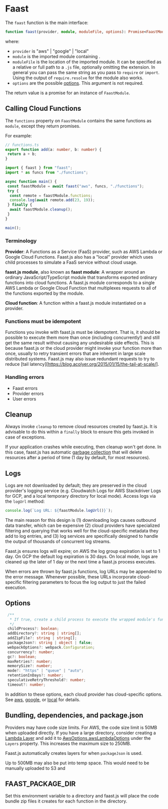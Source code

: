 # Faast

The `faast` function is the main interface:

```typescript
function faast(provider, module, moduleFile, options): Promise<FaastModule>;
```

where:

- `provider` is "aws" | "google" | "local"
- `module` is the imported module containing .
- `moduleFile` is the location of the imported module. It can be specified as a relative or full path to a `.js` file, optionally omitting the extension. In general you can pass the same string as you pass to `require` or `import`. Using the output of `require.resolve` for the module also works.
- `options` are the possible [options](#Options). This argument is not required.

The return value is a promise for an instance of `FaastModule`.

## Calling Cloud Functions

The `functions` property on `FaastModule` contains the same functions as `module`, except they return promises.

For example:

```typescript
// functions.ts
export function add(a: number, b: number) {
 return a + b;
}
```

```typescript
import { faast } from "faast";
import * as funcs from "./functions";

async function main() {
 const faastModule = await faast("aws", funcs, "./functions");
 try {
  const remote = faastModule.functions;
  console.log(await remote.add(23, 19));
 } finally {
  await faastModule.cleanup();
 }
}

main();
```

### Terminology

**Provider**: A Functions as a Service (FaaS) provider, such as AWS Lambda or
Google Cloud Functions. Faast.js also has a "local" provider which uses child
processes to simulate a FaaS service without cloud usage.

**faast.js module**, also known as **faast module**: A wrapper around an
ordinary JavaScript/TypeScript module that transforms exported ordinary
functions into cloud functions. A faast.js module corresponds to a single AWS
Lambda or Google Cloud Function that multiplexes requests to all of the
functions exported by the module.

**Cloud function**: A function within a faast.js module instantiated on a
provider.

### Functions must be idempotent

Functions you invoke with faast.js must be idempotent. That is, it should be possible to execute them more than once (including concurrently!) and still get the same result without causing any undesirable side effects. This is because faast.js or the cloud provider might invoke your function more than once, usually to retry transient errors that are inherent in large scale distributed systems. Faast.js may also issue redundant requests to try to reduce [tail latency][https://blog.acolyer.org/2015/01/15/the-tail-at-scale/].

### Handling errors

- Faast errors
- Provider errors
- User errors

## Cleanup

Always invoke `cleanup` to remove cloud resources created by faast.js. It is advisable to do this within a `finally` block to ensure this gets invoked in case of exceptions.

If your application crashes while executing, then cleanup won't get done. In this case, faast.js has automatic [garbage collection](./02-options#Garbage-Collection) that will delete resources after a period of time (1 day by default, for most resources).

## Logs

Logs are not downloaded by default; they are preserved in the cloud provider's logging service (e.g. Cloudwatch Logs for AWS Stackdriver Logs for GCP, and a local temporary directory for local mode). Access logs via the `logUrl` method:

```typescript
console.log(`Log URL: ${faastModule.logUrl()}`);
```

The main reason for this design is (1) downloading logs causes outbound data transfer, which can be expensive (2) cloud providers have specialized filtering and querying that works well for the cloud-specific metadata they add to log entries, and (3) log services are specifically designed to handle the output of thousands of concurrent log streams.

Faast.js ensures logs will expire; on AWS the log group expiration is set to 1 day. On GCP the default log expiration is 30 days. On local mode, logs are cleaned up the later of 1 day or the next time a faast.js process executes.

When errors are thrown by faast.js functions, log URLs may be appended to the error message. Whenever possible, these URLs incorporate cloud-specific filtering parameters to focus the log output to just the failed execution.

## Options

```typescript
 /**
  * If true, create a child process to execute the wrapped module's functions.
  */
 childProcess?: boolean;
 addDirectory?: string | string[];
 addZipFile?: string | string[];
 packageJson?: string | object | false;
 webpackOptions?: webpack.Configuration;
 concurrency?: number;
 gc?: boolean;
 maxRetries?: number;
 memorySize?: number;
 mode?: "https" | "queue" | "auto";
 retentionInDays?: number;
 speculativeRetryThreshold?: number;
 timeout?: number;
```

In addition to these options, each cloud provider has cloud-specific options. See [aws](./04-aws-lambda#Options), [google](./05-google-cloud-functions#Options), or [local](./06-local#Options) for details.

## Bundling, dependencies, and package.json

Providers may have code size limits. For AWS, the code size limit is 50MB when
uploaded directly. If you have a large directory, consider creating a
[Lambda Layer](https://us-west-2.console.aws.amazon.com/lambda/home?#/layers)
and add it to [AwsOptions.awsLambdaOptions](api/faastjs.awsoptions.awslambdaoptions.md) under the `Layers` property.
This increases the maximum size to 250MB.

Faast.js automatically creates layers for when `packageJson` is used.

Up to 500MB may also be put into temp space. This would need to be manually uploaded to S3 and

## FAAST_PACKAGE_DIR

Set this environment variable to a directory and faast.js will place the code
bundle zip files it creates for each function in the directory.
